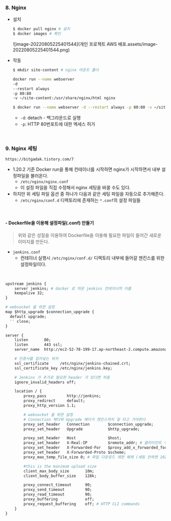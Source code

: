 ### 8. Nginx

* 설치

  ```bash
  $ docker pull nginx # 설치
  $ docker images # 확인
  ```

  ![image-20220805225401544](개인 프로젝트 AWS 배포.assets/image-20220805225401544.png)

* 작동

  ```bash
  $ mkdir site-content # nginx 마운트 폴더
  ```

  ```bash
  docker run --name webserver 
  -d 
  --restart always 
  -p 80:80
  -v ~/site-content:/usr/share/nginx/html nginx
  ```

  ```bash
  $ docker run --name webserver -d --restart always -p 80:80 -v ~/site-content:/usr/share/nginx/html nginx
  ```

  * `-d`: detach - 백그라운드로 실행
  * `-p`: HTTP 80번포트에 대한 엑세스 허가

​              

### 9. Nginx 세팅

```
https://bitgadak.tistory.com/7
```

* 1.20.2 기준 Docker run을 통해 컨테이너를 시작하면 nginx가 시작하면서 내부 설정파일을 불러온다.
  * `/etc/nginx/nginx.conf`
  * 이 설정 파일을 직접 수정해서 nginx 세팅을 바꿀 수도 있다.
* 하지만 위 세팅 파일 옵션 중 하나가 다음과 같은 세팅 파일을 자동으로 추가해준다.
  * `/etc/nginx/conf.d` 디렉토리에 존재하는 `*.conf`의 설정 파일들

​             

#### - Dockerfile을 이용해 설정파일(.conf) 만들기

> 위와 같은 성질을 이용하여 Dockerfile을 이용해 필요한 파일이 들어간 새로운 이미지를 만든다.

* `jenkins.conf`
  * 컨테이너 실행시 `/etc/nginx/conf.d/` 디렉토리 내부에 들어갈 젠킨스를 위한 설정파일이다.

​            

```dockerfile
upstream jenkins {
    server jenkins; # docker 로 띄운 jenkins 컨테이너의 이름
    keepalive 32;
}

# websocket 을 위한 설정
map $http_upgrade $connection_upgrade {
  default upgrade;
  '' close;
}

server {
    listen       80;
    listen       443 ssl;
    server_name  http://ec2-52-78-199-17.ap-northeast-2.compute.amazonaws.com/; # 요청이 이 도메인으로 온다면 처리

    # 인증서를 집어넣는 위치
    ssl_certificate     /etc/nginx/jenkins-chained.crt;
    ssl_certificate_key /etc/nginx/jenkins.key;

    # Jenkins 가 추가로 필요한 header 가 있다면 허용
    ignore_invalid_headers off;

    location / {
        proxy_pass         http://jenkins;
        proxy_redirect     default;
        proxy_http_version 1.1;

        # websocket 을 위한 설정
        # Connection 헤더와 Upgrade 헤더가 젠킨스까지 잘 타고 가야한다
        proxy_set_header   Connection        $connection_upgrade;
        proxy_set_header   Upgrade           $http_upgrade;

        proxy_set_header   Host              $host;
        proxy_set_header   X-Real-IP         $remote_addr; # 클라이언트 주소 전달
        proxy_set_header   X-Forwarded-For   $proxy_add_x_forwarded_for # 들어오는 X-Forwarded-For 헤더에 $remote_addr 이 콤마로 추가
        proxy_set_header   X-Forwarded-Proto $scheme;
        proxy_max_temp_file_size 0; # 파일 다운로드 제한 해제 (세팅 안하면 1024MB 이상 파일 다운X)

        #this is the maximum upload size
        client_max_body_size       10m;
        client_body_buffer_size    128k;

        proxy_connect_timeout      90;
        proxy_send_timeout         90;
        proxy_read_timeout         90;
        proxy_buffering            off;
        proxy_request_buffering    off; # HTTP CLI commands
    }
}
```



​                     


